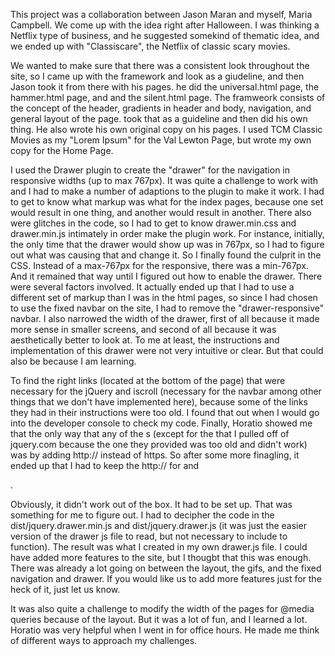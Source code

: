 This project was a collaboration between Jason Maran and myself, Maria Campbell. We come up with the idea right after Halloween. I was thinking a Netflix type of business, and he suggested somekind of thematic idea, and we ended up with "Classiscare", the Netflix of classic scary movies.

We wanted to make sure that there was a consistent look throughout the site, so I came up with the framework and look as a giudeline, and then Jason took it from there with his pages. he did the universal.html page, the hammer.html page, and and the silent.html page. The framweork consists of the concept of the header, gradients in header and body, navigation, and general layout of the page. took that as a guideline and then did his own thing. He also wrote his own original copy on his pages. I used TCM Classic Movies as my "Lorem Ipsum" for the Val Lewton Page, but wrote my own copy for the Home Page.

I used the Drawer plugin to create the "drawer" for the navigation in responsive widths (up to max 767px). It was quite a challenge to work with and I had to make a number of adaptions to the plugin to make it work. I had to get to know what markup was what for the index pages, because one set would result in one thing, and another would result in another. There also were glitches in the code, so I had to get to know drawer.min.css and drawer.min.js intimately in order make the plugin work. For instance, initially, the only time that the drawer would show up was in 767px, so I had to figure out what was causing that and change it. So I finally found the culprit in the CSS. Instead of a max-767px for the responsive, there was a min-767px. And it remained that way until I figured out how to enable the drawer. There were several factors involved. It actually ended up that I had to use a different set of markup than I was in the html pages, so since I had chosen to use the fixed navbar on the site, I had to remove the "drawer-responsive" navbar. I also narrowed the width of the drawer, first of all because it made more sense in smaller screens, and second of all because it was aesthetically better to look at. To me at least, the instructions and implementation of this drawer were not very intuitive or clear. But that could also be because I am learning.

To find the right links (located at the bottom of the page) that were necessary for the jQuery and iscroll (necessary for the navbar among other things that we don't have implemented here), because some of the links they had in their instructions were too old. I found that out when I would go into the developer console to check my code. Finally, Horatio showed me that the only way that any of the <link>s (except for the <script src="https://code.jquery.com/jquery-2.1.4.js"></script> that I pulled off of jquery.com because the one they provided was too old and didn't work) was by adding http:// instead of https. So after some more finagling, it ended up that I had to keep the http:// for <script src="http://cdnjs.cloudflare.com/ajax/libs/iScroll/5.1.1/iscroll-min.js"></script> and
<script src="http://cdn.rawgit.com/ungki/bootstrap.dropdown/3.3.1/dropdown.min.js"></script>.

Obviously, it didn't work out of the box. It had to be set up. That was something for me to figure out. I had to decipher the code in the dist/jquery.drawer.min.js and dist/jquery.drawer.js (it was just the easier version of the drawer js file to read, but not necessary to include to function). The result was what I created in my own drawer.js file. I could have added more features to the site, but I thougbt that this was enough. There was already a lot going on between the layout, the gifs, and the fixed navigation and drawer. If you would like us to add more features just for the heck of it, just let us know.

It was also quite a challenge to modify the width of the pages for @media queries because of the layout. But it was a lot of fun, and I learned a lot. Horatio was very helpful when I went in for office hours. He made me think of different ways to approach my challenges.